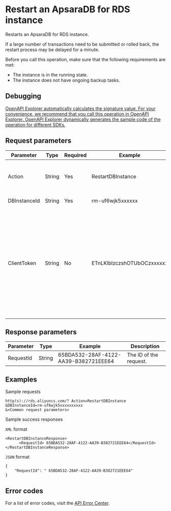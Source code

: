 # Restart an ApsaraDB for RDS instance

Restarts an ApsaraDB for RDS instance.

If a large number of transactions need to be submitted or rolled back, the restart process may be delayed for a minute.

Before you call this operation, make sure that the following requirements are met:

-   The instance is in the running state.
-   The instance does not have ongoing backup tasks.

## Debugging

[OpenAPI Explorer automatically calculates the signature value. For your convenience, we recommend that you call this operation in OpenAPI Explorer. OpenAPI Explorer dynamically generates the sample code of the operation for different SDKs.](https://api.aliyun.com/#product=Rds&api=RestartDBInstance&type=RPC&version=2014-08-15)

## Request parameters

|Parameter|Type|Required|Example|Description|
|---------|----|--------|-------|-----------|
|Action|String|Yes|RestartDBInstance|The operation that you want to perform. Set the value to **RestartDBInstance**. |
|DBInstanceId|String|Yes|rm-uf6wjk5xxxxxx|The ID of an instance. |
|ClientToken|String|No|ETnLKlblzczshOTUbOCzxxxxxx|The client token that is used to ensure idempotence of the request. You can use the client to generate the value, but you must ensure that it is unique among different requests. The token can only contain ASCII characters and cannot exceed 64 characters in length. |

## Response parameters

|Parameter|Type|Example|Description|
|---------|----|-------|-----------|
|RequestId|String|65BDA532-28AF-4122-AA39-B382721EEE64|The ID of the request. |

## Examples

Sample requests

```
http(s)://rds.aliyuncs.com/? Action=RestartDBInstance
&DBInstanceId=rm-uf6wjk5xxxxxxxxxx
&<Common request parameters>
```

Sample success responses

`XML` format

```
<RestartDBInstanceResponse>
	  <RequestId> 65BDA532-28AF-4122-AA39-B382721EEE64</RequestId></RestartDBInstanceResponse>
```

`JSON` format

```
{
    "RequestId": " 65BDA532-28AF-4122-AA39-B382721EEE64"
}
```

## Error codes

For a list of error codes, visit the [API Error Center](https://error-center.alibabacloud.com/status/product/Rds).

